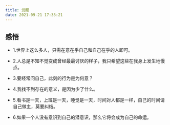 ```yaml
---
title: 觉醒
date: 2021-09-21 17:33:21
---
```


## 感悟
* 1.世界上这么多人，只需在意在乎自己和自己在乎的人即可。
* 2.人总是不知不觉变成曾经最最讨厌的样子，我只希望这些在我身上发生地慢点。
* 3.要经常问自己，此刻的行为是为何意？
* 4.我找不到存在的意义，是因为少了什么。
* 5.看书是一天，上班是一天，睡觉是一天，时间对人都是一样，自己的时间请自己做主，莫要纠结。

* 6.如果一个人没有意识到自己的潜意识，那么它将会成为自己的命运。

